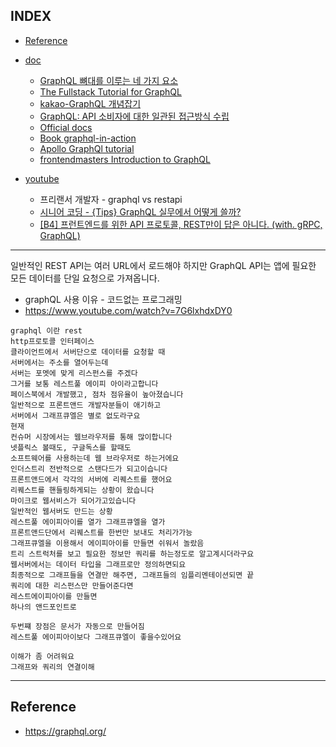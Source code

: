 
## INDEX
- [Reference](#Reference)

- [doc](#doc)
    - [GraphQL 뼈대를 이루는 네 가지 요소](https://www.huskyhoochu.com/graphql-basic/)
    - [The Fullstack Tutorial for GraphQL](https://www.howtographql.com/)
    - [kakao-GraphQL 개념잡기](https://tech.kakao.com/2019/08/01/graphql-basic/)
    - [GraphQL: API 소비자에 대한 일관된 접근방식 수립](https://cloud.google.com/blog/ko/products/api-management/interacting-with-apis-rest-and-graphql)
    - [Official docs](https://graphql.org/learn/)
    - [Book graphql-in-action](https://www.manning.com/books/graphql-in-action)
    - [Apollo GraphQl tutorial](https://www.apollographql.com/docs/tutorial/introduction)
    - [frontendmasters Introduction to GraphQL](https://frontendmasters.com/courses/graphql/)
- [youtube](#youtube)
    - 프리랜서 개발자 - graphql vs restapi
    - [시니어 코딩 - {Tips} GraphQL 실무에서 어떻게 쓸까?](https://www.youtube.com/watch?v=ISMVvVwmQUk)
    - [[B4] 프런트엔드를 위한 API 프로토콜, REST만이 답은 아니다. (with. gRPC, GraphQL)](https://www.youtube.com/watch?v=6C9zyLioTOU)

---

일반적인 REST API는 여러 URL에서 로드해야 하지만 GraphQL API는 앱에 필요한 모든 데이터를 단일 요청으로 가져옵니다.



- graphQL 사용 이유 - 코드없는 프로그래밍
- https://www.youtube.com/watch?v=7G6lxhdxDY0
```
graphql 이란 rest
http프로토콜 인터페이스
클라이언트에서 서버단으로 데이터를 요청할 때
서버에서는 주소를 열어두는데
서버는 포멧에 맞게 리스펀스를 주겠다
그거를 보통 레스트풀 에이피 아이라고합니다
페이스북에서 개발했고, 점차 점유율이 높아졌습니다
일반적으로 프론트앤드 개발자분들이 애기하고
서버에서 그래프큐엘은 별로 없도라구요
현재 
컨슈머 시장에서는 웹브라우저를 통해 많이합니다
넷플릭스 볼때도, 구글독스를 할때도
소프트웨어를 사용하는데 웹 브라우저로 하는거에요
인더스트리 전반적으로 스탠다드가 되고이습니다
프론트앤드에서 각각의 서버에 리퀘스트를 했어요
리퀘스트를 핸들링하게되는 상황이 왔습니다
마이크로 웹서비스가 되어가고있습니다
일반적인 웹서버도 만드는 상황
레스트풀 에이피아이를 열가 그래프큐엘을 열가
프론트앤드단에서 리퀘스트를 한번만 보내도 처리가가능
그래프큐엘을 이용해서 에이피아이를 만들면 쉬워서 놀랐음
트리 스트럭처를 보고 필요한 정보만 쿼리를 하는정도로 알고계시더라구요
웹서버에서는 데이터 타입을 그래프로만 정의하면되요
최종적으로 그래프들을 연결만 해주면, 그래프들의 임플리멘테이션되면 끝
쿼리에 대한 리스펀스만 만들어준다면
레스트에이피아이를 만들면
하나의 앤드포인트로

두번쨰 장점은 문서가 자동으로 만들어짐
레스트풀 에이피아이보다 그래프큐엘이 좋을수있어요

이해가 좀 어려워요
그래프와 쿼리의 연결이해
```

---

## Reference
- https://graphql.org/
